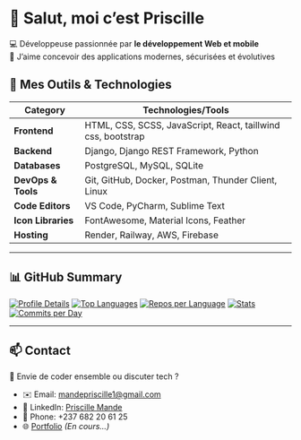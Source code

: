 # 👋 Salut, moi c’est Priscille

💻 Développeuse passionnée par **le développement Web et mobile**  
🚀 J’aime concevoir des applications modernes, sécurisées et évolutives  

## 🧠 Mes Outils & Technologies
| Category         | Technologies/Tools                                                                 |
| ---------------- | ---------------------------------------------------------------------------------- |
| **Frontend**     | HTML, CSS, SCSS, JavaScript, React, taillwind css, bootstrap|
| **Backend**      | Django, Django REST Framework, Python                         |
| **Databases**      | PostgreSQL, MySQL, SQLite                        |
| **DevOps & Tools** | Git, GitHub, Docker, Postman, Thunder Client, Linux |
| **Code Editors** | VS Code, PyCharm, Sublime Text                         |
| **Icon Libraries** | FontAwesome, Material Icons, Feather                  |
| **Hosting**      | Render, Railway, AWS, Firebase                         |

---

## 📊 GitHub Summary

[![Profile Details](https://github-profile-summary-cards.vercel.app/api/cards/profile-details?username=MandePriscille&theme=tokyonight)](https://github.com/MandePriscille)
[![Top Languages](https://github-profile-summary-cards.vercel.app/api/cards/most-commit-language?username=MandePriscille&theme=tokyonight)](https://github.com/MandePriscille)
[![Repos per Language](https://github-profile-summary-cards.vercel.app/api/cards/repos-per-language?username=MandePriscille&theme=tokyonight)](https://github.com/MandePriscille)
[![Stats](https://github-profile-summary-cards.vercel.app/api/cards/stats?username=MandePriscille&theme=tokyonight)](https://github.com/MandePriscille)
[![Commits per Day](https://github-profile-summary-cards.vercel.app/api/cards/productive-time?username=MandePriscille&theme=tokyonight&utcOffset=1)](https://github.com/MandePriscille)

---

## 📫 Contact

💬 Envie de coder ensemble ou discuter tech ?  
- ✉️ Email: [mandepriscille1@gmail.com](mailto:mandepriscille1@gmail.com)  
- 🔗 LinkedIn: [Priscille Mande](https://www.linkedin.com/in/priscille-mande-448171279/)  
- 📱 Phone: +237 682 20 61 25  
- 🌐 [Portfolio](#) *(En cours...)*

